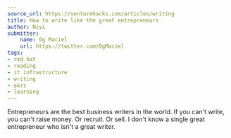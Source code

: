 ```yaml
---
source_url: https://venturehacks.com/articles/writing
title: How to write like the great entrepreneurs
author: Nivi
submitter:
    name: Og Maciel
    url: https://twitter.com/OgMaciel
tags:
- red hat
- reading
- it infrastructure
- writing
- okrs
- learning
---
```


Entrepreneurs are the best business writers in the world. If you can't write, you can't raise money. Or recruit. Or sell. I don't know a single great entrepreneur who isn't a great writer.
